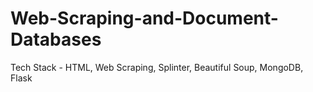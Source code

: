# Web-Scraping-and-Document-Databases
Tech Stack - HTML, Web Scraping, Splinter, Beautiful Soup, MongoDB, Flask
